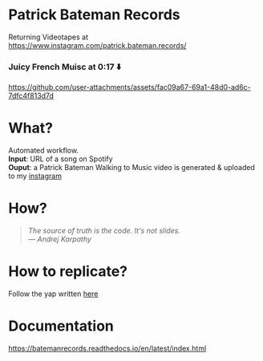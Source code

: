# Patrick Bateman Records
Returning Videotapes at https://www.instagram.com/patrick.bateman.records/

### Juicy French Muisc at 0:17 ⬇️
https://github.com/user-attachments/assets/fac09a67-69a1-48d0-ad6c-7dfc4f813d7d

# What?
Automated workflow.\
**Input**: URL of a song on Spotify\
**Ouput**: a Patrick Bateman Walking to Music video is generated & uploaded to my [instagram](https://www.instagram.com/patrick.bateman.records/)

# How?
> *The source of truth is the code. It's not slides.*\
> &mdash; <cite>Andrej Karpathy</cite>

# How to replicate?
Follow the yap written [here](https://batemanrecords.readthedocs.io/en/latest/setup.html)

# Documentation
https://batemanrecords.readthedocs.io/en/latest/index.html